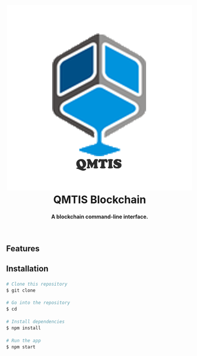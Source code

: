 
<h1 align="center">
  <br>
  <a href=""><img src="https://github.com/MihailButnaru/QMTISBlockchain/blob/master/images/blockchain.png" width="500"></a>
  <br>
    QMTIS Blockchain
  <br>
</h1>


<h4 align="center">A blockchain command-line interface.</h4>


<br>


## Features


## Installation

####


```bash
# Clone this repository
$ git clone

# Go into the repository
$ cd

# Install dependencies
$ npm install

# Run the app
$ npm start
```

##


##

##

##

####


####


####
